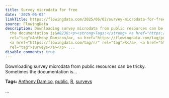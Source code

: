 ```yaml
---
title: Survey microdata for free
date: '2025-06-02'
linkTitle: https://flowingdata.com/2025/06/02/survey-microdata-for-free/
source: FlowingData
description: Downloading survey microdata from public resources can be tricky. Sometimes
  the documentation is&#8230;<p><strong>Tags:</strong> <a href="https://flowingdata.com/tag/anthony-damico/"
  rel="tag">Anthony Damico</a>, <a href="https://flowingdata.com/tag/public/" rel="tag">public</a>,
  <a href="https://flowingdata.com/tag/r/" rel="tag">R</a>, <a href="https://flowingdata.com/tag/surveys/"
  rel="tag">surveys</a></p> ...
disable_comments: true
---
```

Downloading survey microdata from public resources can be tricky. Sometimes the documentation is&#8230;<p><strong>Tags:</strong> <a href="https://flowingdata.com/tag/anthony-damico/" rel="tag">Anthony Damico</a>, <a href="https://flowingdata.com/tag/public/" rel="tag">public</a>, <a href="https://flowingdata.com/tag/r/" rel="tag">R</a>, <a href="https://flowingdata.com/tag/surveys/" rel="tag">surveys</a></p> ...